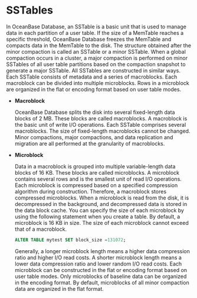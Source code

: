 # SSTables

In OceanBase Database, an SSTable is a basic unit that is used to manage data in each partition of a user table. If the size of a MemTable reaches a specific threshold, OceanBase Database freezes the MemTable and compacts data in the MemTable to the disk. The structure obtained after the minor compaction is called an SSTable or a minor SSTable. When a global compaction occurs in a cluster, a major compaction is performed on minor SSTables of all user table partitions based on the compaction snapshot to generate a major SSTable. All SSTables are constructed in similar ways. Each SSTable consists of metadata and a series of macroblocks. Each macroblock can be divided into multiple microblocks. Rows in a microblock are organized in the flat or encoding format based on user table modes.

<!-- ![SSTable](https://help-static-aliyun-doc.aliyuncs.com/assets/img/zh-CN/8073623461/p354863.jpg) -->

* **Macroblock**

   OceanBase Database splits the disk into several fixed-length data blocks of 2 MB. These blocks are called macroblocks. A macroblock is the basic unit of write I/O operations. Each SSTable comprises several macroblocks. The size of fixed-length macroblocks cannot be changed. Minor compactions, major compactions, and data replication and migration are all performed at the granularity of macroblocks.

* **Microblock**

   Data in a macroblock is grouped into multiple variable-length data blocks of 16 KB. These blocks are called microblocks. A microblock contains several rows and is the smallest unit of read I/O operations. Each microblock is compressed based on a specified compression algorithm during construction. Therefore, a macroblock stores compressed microblocks. When a microblock is read from the disk, it is decompressed in the background, and decompressed data is stored in the data block cache. You can specify the size of each microblock by using the following statement when you create a table. By default, a microblock is 16 KB in size. The size of each microblock cannot exceed that of a macroblock.

   ```sql
   ALTER TABLE mytest SET block_size =131072;
   ```

   Generally, a longer microblock length means a higher data compression ratio and higher I/O read costs. A shorter microblock length means a lower data compression ratio and lower random I/O read costs. Each microblock can be constructed in the flat or encoding format based on user table modes. Only microblocks of baseline data can be organized in the encoding format. By default, microblocks of all minor compaction data are organized in the flat format.

